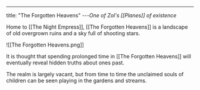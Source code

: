 ---
title: "The Forgotten Heavens"
---*One of Zol's [[Planes]] of existence*

Home to [[The Night Empress]], [[The Forgotten Heavens]] is a landscape of old overgrown ruins and a sky full of shooting stars.

![[The Forgotten Heavens.png]]

It is thought that spending prolonged time in [[The Forgotten Heavens]] will eventually reveal hidden truths about ones past.

The realm is largely vacant, but from time to time the unclaimed souls of children can be seen playing in the gardens and streams.